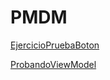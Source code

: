 # PMDM
[EjercicioPruebaBoton](https://github.com/crisamoedo/EjercicioPruebaBoton.git)

[ProbandoViewModel](https://github.com/crisamoedo/viewModelExamen.git)
